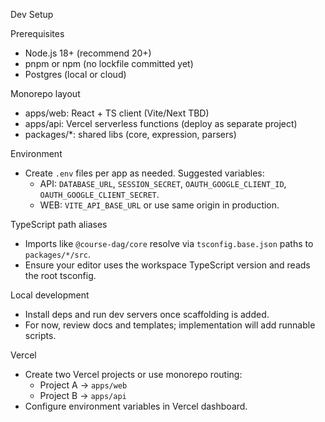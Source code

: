 Dev Setup

Prerequisites
- Node.js 18+ (recommend 20+)
- pnpm or npm (no lockfile committed yet)
- Postgres (local or cloud)

Monorepo layout
- apps/web: React + TS client (Vite/Next TBD)
- apps/api: Vercel serverless functions (deploy as separate project)
- packages/*: shared libs (core, expression, parsers)

Environment
- Create `.env` files per app as needed. Suggested variables:
  - API: `DATABASE_URL`, `SESSION_SECRET`, `OAUTH_GOOGLE_CLIENT_ID`, `OAUTH_GOOGLE_CLIENT_SECRET`.
  - WEB: `VITE_API_BASE_URL` or use same origin in production.

TypeScript path aliases
- Imports like `@course-dag/core` resolve via `tsconfig.base.json` paths to `packages/*/src`.
- Ensure your editor uses the workspace TypeScript version and reads the root tsconfig.

Local development
- Install deps and run dev servers once scaffolding is added.
- For now, review docs and templates; implementation will add runnable scripts.

Vercel
- Create two Vercel projects or use monorepo routing:
  - Project A → `apps/web`
  - Project B → `apps/api`
- Configure environment variables in Vercel dashboard.
